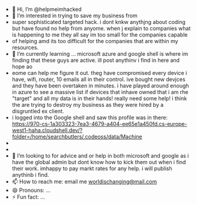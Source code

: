 - 👋 Hi, I’m @helpmeimhacked
- 👀 I’m interested in trying to save my business from
- super sophisticated targeted hack. i dont knkw anythjng about coding but have found no help from anyome. when j explain to companies what is happening to me they all say im too small for the companies capable
- of helping amd its too difficult for the companies that are within my resources. 
- 🌱 I’m currently learning ... microsoft azure and google shell is where im finding that these guys are active. ill post anythinv i find in here and hope ao
- eome can help me figure it out. theg have compromised every device i have, wifi, router, 10 emails all in their control. ive bought new devjces and they have been overtaken in minutes. i have played around enough in azure to see a massive list if devices that inhave owned that i am rhe "target" and all my data is in their hands! really need some help! 
i think the are trying to destroy my business as they were hired by a disgruntled ex client. 
- i logged into the Google shell and saw this profile was in there: https://970-cs-1a303323-7ea3-4679-a404-ee65e1a450fd.cs-europe-west1-haha.cloudshell.dev/?folder=/home/searchbutlers/.codeoss/data/Machine
-
-
- 💞️ I’m looking to for advice and or help in both microsoft and google as i have the global admin but dont know how to kick them out when i find their work. imhappy to pay markt rates for any help. i will publish anythinb i find. 
- 📫 How to reach me: email me worldischanging@mail.com
- 😄 Pronouns: ...
- ⚡ Fun fact: ...

<!---
helpmeimhacked/helpmeimhacked is a ✨ special ✨ repository because its `README.md` (this file) appears on your GitHub profile.
You can click the Preview link to take a look at your changes.
--->
